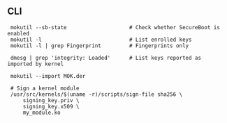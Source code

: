 ## CLI

     mokutil --sb-state                    # Check whether SecureBoot is enabled
     mokutil -l                            # List enrolled keys
     mokutil -l | grep Fingerprint         # Fingerprints only
     
     dmesg | grep 'integrity: Loaded'      # List keys reported as imported by kernel
     
     mokutil --import MOK.der
     
     # Sign a kernel module
     /usr/src/kernels/$(uname -r)/scripts/sign-file sha256 \
         signing_key.priv \
         signing_key.x509 \
         my_module.ko
